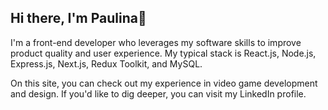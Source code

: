## Hi there, I'm Paulina👋


I'm a front-end developer who leverages my software skills to improve product quality and user experience. My typical stack is React.js, Node.js, Express.js, Next.js, Redux Toolkit, and MySQL.

On this site, you can check out my experience in video game development and design. If you'd like to dig deeper, you can visit my LinkedIn profile.
<!--
**LinaToBot/LinaToBot** is a ✨ _special_ ✨ repository because its `README.md` (this file) appears on your GitHub profile.

Here are some ideas to get you started:

- 🔭 I’m currently working on ...
- 🌱 I’m currently learning ...
- 👯 I’m looking to collaborate on ...
- 🤔 I’m looking for help with ...
- 💬 Ask me about ...
- 📫 How to reach me: ...
- 😄 Pronouns: ...
- ⚡ Fun fact: ...
-->
